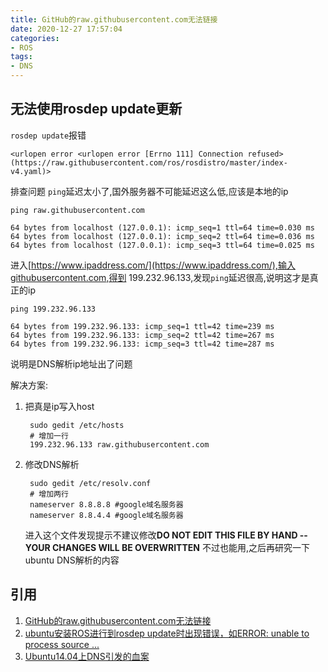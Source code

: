 ```yaml
---
title: GitHub的raw.githubusercontent.com无法链接
date: 2020-12-27 17:57:04
categories:
- ROS
tags:
- DNS
---
```


## 无法使用rosdep update更新
`rosdep update`报错
    
    <urlopen error <urlopen error [Errno 111] Connection refused> (https://raw.githubusercontent.com/ros/rosdistro/master/index-v4.yaml)>

排查问题
`ping`延迟太小了,国外服务器不可能延迟这么低,应该是本地的ip
    
    ping raw.githubusercontent.com      
    
    64 bytes from localhost (127.0.0.1): icmp_seq=1 ttl=64 time=0.030 ms
    64 bytes from localhost (127.0.0.1): icmp_seq=2 ttl=64 time=0.036 ms
    64 bytes from localhost (127.0.0.1): icmp_seq=3 ttl=64 time=0.025 ms

进入[https://www.ipaddress.com/](https://www.ipaddress.com/),输入githubusercontent.com,得到 
199.232.96.133,发现`ping`延迟很高,说明这才是真正的ip

    ping 199.232.96.133
    
    64 bytes from 199.232.96.133: icmp_seq=1 ttl=42 time=239 ms
    64 bytes from 199.232.96.133: icmp_seq=2 ttl=42 time=267 ms
    64 bytes from 199.232.96.133: icmp_seq=3 ttl=42 time=287 ms
说明是DNS解析ip地址出了问题

解决方案:
1. 把真是ip写入host
        
        sudo gedit /etc/hosts
        # 增加一行  
        199.232.96.133 raw.githubusercontent.com
        
2. 修改DNS解析
    
        sudo gedit /etc/resolv.conf
        # 增加两行
        nameserver 8.8.8.8 #google域名服务器
        nameserver 8.8.4.4 #google域名服务器
    进入这个文件发现提示不建议修改**DO NOT EDIT THIS FILE BY HAND -- YOUR CHANGES WILL BE OVERWRITTEN** 
    不过也能用,之后再研究一下ubuntu DNS解析的内容
    

## 引用
1. [GitHub的raw.githubusercontent.com无法链接](https://www.cnblogs.com/xyann/p/12738326.html)
2. [ubuntu安装ROS进行到rosdep update时出现错误，如ERROR: unable to process source ...](https://blog.csdn.net/mrh1714348719/article/details/103803110)
3. [Ubuntu14.04上DNS引发的血案](http://hshsh.me/post/2016-08-09-ubuntu-14.04-dnsmasq/)            